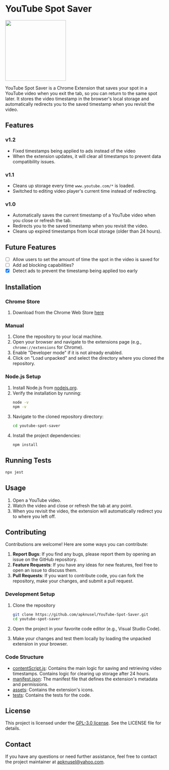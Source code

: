# YouTube Spot Saver

<img width="192" height="192" src="https://lh3.googleusercontent.com/zp90OrfRiblGvEt_f9MfydNRVrOY-v-NyrAPjAyenQVN6366dkkA4cC5is2OAabCJw4bgRT7wEbNm9LPEightTe8xQ=s128-rw">

YouTube Spot Saver is a Chrome Extension that saves your spot in a YouTube video when you exit the tab, so you can return to the same spot later. It stores the video timestamp in the browser's local storage and automatically redirects you to the saved timestamp when you revisit the video.

## Features

### v1.2
- Fixed timestamps being applied to ads instead of the video
- When the extension updates, it will clear all timestamps to prevent data compatibility issues.

### v1.1
- Cleans up storage every time `www.youtube.com/*` is loaded.
- Switched to editing video player's current time instead of redirecting.

### v1.0
- Automatically saves the current timestamp of a YouTube video when you close or refresh the tab.
- Redirects you to the saved timestamp when you revisit the video.
- Cleans up expired timestamps from local storage (older than 24 hours).

## Future Features

- [ ] Allow users to set the amount of time the spot in the video is saved for
- [ ] Add ad blocking capabilities?
- [x] Detect ads to prevent the timestamp being applied too early

## Installation

### Chrome Store
1. Download from the Chrome Web Store [here](https://chromewebstore.google.com/detail/youtube-spot-saver/lodlknnffpkkekcpciclpnfghnhmmpmk)

### Manual
1. Clone the repository to your local machine.
2. Open your browser and navigate to the extensions page (e.g., `chrome://extensions` for Chrome).
3. Enable "Developer mode" if it is not already enabled.
4. Click on "Load unpacked" and select the directory where you cloned the repository.

### Node.js Setup
1. Install Node.js from [nodejs.org](https://nodejs.org/).
2. Verify the installation by running:
    ```bash
    node -v
    npm -v
    ```
3. Navigate to the cloned repository directory:
    ```bash
    cd youtube-spot-saver
    ```
4. Install the project dependencies:
    ```bash
    npm install
    ```

## Running Tests
```bash
npx jest
```

## Usage

1. Open a YouTube video.
2. Watch the video and close or refresh the tab at any point.
3. When you revisit the video, the extension will automatically redirect you to where you left off.

## Contributing

Contributions are welcome! Here are some ways you can contribute:

1. **Report Bugs**: If you find any bugs, please report them by opening an issue on the GitHub repository.
2. **Feature Requests**: If you have any ideas for new features, feel free to open an issue to discuss them.
3. **Pull Requests**: If you want to contribute code, you can fork the repository, make your changes, and submit a pull request.

### Development Setup

1. Clone the repository
    ```bash
    git clone https://github.com/apknusel/YouTube-Spot-Saver.git
    cd youtube-spot-saver
    ```

2. Open the project in your favorite code editor (e.g., Visual Studio Code).

3. Make your changes and test them locally by loading the unpacked extension in your browser.

### Code Structure

- [contentScript.js](contentScript.js): Contains the main logic for saving and retrieving video timestamps. Contains logic for clearing up storage after 24 hours.
- [manifest.json](manifest.json): The manifest file that defines the extension's metadata and permissions.
- [assets](assets): Contains the extension's icons.
- [tests](tests): Contains the tests for the code.

## License

This project is licensed under the [GPL-3.0 license](LICENSE). See the LICENSE file for details.

## Contact

If you have any questions or need further assistance, feel free to contact the project maintainer at [apknusel@yahoo.com](mailto:apknusel@yahoo.com?subject=YouTube%20Spot%20Saver).
